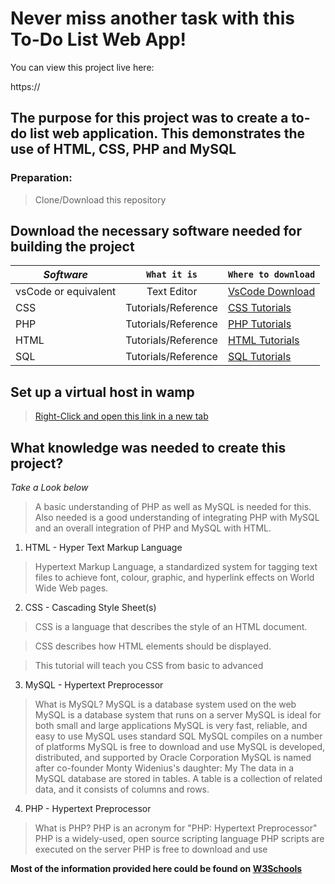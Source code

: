 # Never miss another task with this To-Do List Web App!

You can view this project live here:

https://

## The purpose for this project was to create a to-do list web application. This demonstrates the use of HTML, CSS, PHP and MySQL

### Preparation:

> Clone/Download this repository


## Download the necessary software needed for building the project

|*Software*| `What it is` | `Where to download`|
|--------|:----------:|------------------|
|vsCode or equivalent |Text Editor |<a href="https://code.visualstudio.com/download">VsCode Download</a>|
|CSS    |Tutorials/Reference|<a href="https://www.w3schools.com/css/default.asp">CSS Tutorials</a>|
|PHP |Tutorials/Reference|<a href="https://www.w3schools.com/php/default.asp">PHP Tutorials</a>|
|HTML   |Tutorials/Reference|<a href="https://www.w3schools.com/html/default.asp">HTML Tutorials</a>|
|SQL   |Tutorials/Reference|<a href="https://www.w3schools.com/sql/default.asp">SQL Tutorials</a>|


## Set up a virtual host in wamp

> <a href="https://gist.github.com/bramus/4f79972b1927ffb9b1f8">Right-Click and open this link in a new tab</a>

## What knowledge was needed to create this project?

*Take a Look below*

>A basic understanding of PHP as well as MySQL is needed for this. Also needed is a good understanding of integrating PHP with MySQL and an overall integration of PHP and MySQL with HTML.


1. HTML - Hyper Text Markup Language

>Hypertext Markup Language, a standardized system for tagging text files to achieve font, 
>colour, graphic, and hyperlink effects on World Wide Web pages.


2. CSS - Cascading Style Sheet(s)


>CSS is a language that describes the style of an HTML document.

>CSS describes how HTML elements should be displayed.

>This tutorial will teach you CSS from basic to advanced


3. MySQL - Hypertext Preprocessor

>What is MySQL?
>MySQL is a database system used on the web
>MySQL is a database system that runs on a server
>MySQL is ideal for both small and large applications
>MySQL is very fast, reliable, and easy to use
>MySQL uses standard SQL
>MySQL compiles on a number of platforms
>MySQL is free to download and use
>MySQL is developed, distributed, and supported by Oracle Corporation
>MySQL is named after co-founder Monty Widenius's daughter: My
>The data in a MySQL database are stored in tables. A table is a collection of related data, and it consists of columns and rows.


4. PHP - Hypertext Preprocessor

>What is PHP?
>PHP is an acronym for "PHP: Hypertext Preprocessor"
>PHP is a widely-used, open source scripting language
>PHP scripts are executed on the server
>PHP is free to download and use


__Most of the information provided here could be found on <a href="https://www.w3schools.com/" target="_blank">W3Schools</a>__
